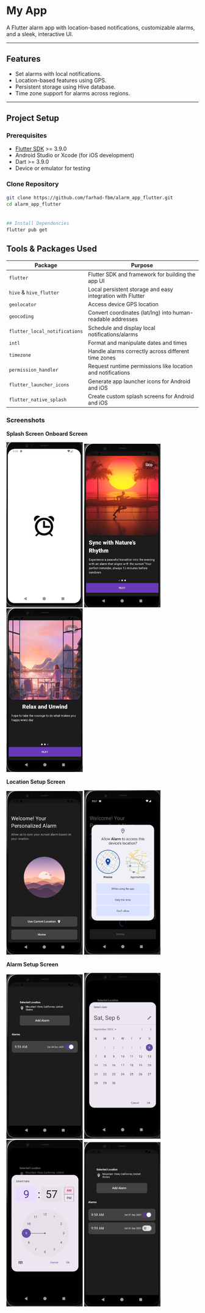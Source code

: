 # My App

A Flutter alarm app with location-based notifications, customizable alarms, and a sleek, interactive UI.

---
## Features

- Set alarms with local notifications.  
- Location-based features using GPS.  
- Persistent storage using Hive database.  
- Time zone support for alarms across regions.   

---

## Project Setup

### Prerequisites

- [Flutter SDK](https://docs.flutter.dev/get-started/install) >= 3.9.0  
- Android Studio or Xcode (for iOS development)  
- Dart >= 3.9.0  
- Device or emulator for testing  

### Clone Repository

```bash
git clone https://github.com/farhad-fbm/alarm_app_flutter.git
cd alarm_app_flutter


## Install Dependencies
flutter pub get
```

## Tools & Packages Used

| Package | Purpose |
|---------|---------|
| `flutter` | Flutter SDK and framework for building the app UI |
| `hive` & `hive_flutter` | Local persistent storage and easy integration with Flutter |
| `geolocator` | Access device GPS location |
| `geocoding` | Convert coordinates (lat/lng) into human-readable addresses |
| `flutter_local_notifications` | Schedule and display local notifications/alarms |
| `intl` | Format and manipulate dates and times |
| `timezone` | Handle alarms correctly across different time zones |
| `permission_handler` | Request runtime permissions like location and notifications |
| `flutter_launcher_icons` | Generate app launcher icons for Android and iOS |
| `flutter_native_splash` | Create custom splash screens for Android and iOS |













  
### Screenshots
**Splash Screen**  **Onboard Screen**  

<p float="left">
  <img src="assets/screenshots/1.png" width="200" />
  <img src="assets/screenshots/2.png" width="200" />
  <img src="assets/screenshots/3.png" width="200" />
</p>


**Location Setup Screen**  
<p float="left">
  <img src="assets/screenshots/4.png" width="200" />
  <img src="assets/screenshots/5.png" width="200" />
</p>


**Alarm Setup Screen**  
<p float="left">
  <img src="assets/screenshots/6.png" width="200" />
  <img src="assets/screenshots/7.png" width="200" />
  <img src="assets/screenshots/8.png" width="200" />
  <img src="assets/screenshots/9.png" width="200" />
</p>

